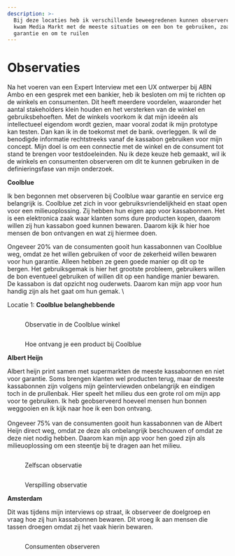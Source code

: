 ```yaml
---
description: >-
  Bij deze locaties heb ik verschillende beweegredenen kunnen observeren. Hier
  kwam Media Markt met de meeste situaties om een bon te gebruiken, zoals voor
  garantie en om te ruilen
---
```


# Observaties

Na het voeren van een Expert Interview met een UX ontwerper bij ABN Ambo en een gesprek met een bankier, heb ik besloten om mij te richten op de winkels en consumenten. Dit heeft meerdere voordelen, waaronder het aantal stakeholders klein houden en het versterken van de winkel en gebruiksbehoeften. Met de winkels voorkom ik dat mijn ideeën als intellectueel eigendom wordt gezien, maar vooral zodat ik mijn prototype kan testen. Dan kan ik in de toekomst met de bank. overleggen. Ik wil de benodigde informatie rechtstreeks vanaf de kassabon gebruiken voor mijn concept. Mijn doel is om een connectie met de winkel en de consument tot stand te brengen voor testdoeleinden. Nu ik deze keuze heb gemaakt, wil ik de winkels en consumenten observeren om dit te kunnen gebruiken in de definieringsfase van mijn onderzoek.

**Coolblue**

Ik ben begonnen met observeren bij Coolblue waar garantie en service erg belangrijk is. Coolblue zet zich in voor gebruiksvriendelijkheid en staat open voor een milieuoplossing. Zij hebben hun eigen app voor kassabonnen. Het is een elektronica zaak waar klanten soms dure producten kopen, daarom willen zij hun kassabon goed kunnen bewaren. Daarom kijk ik hier hoe mensen de bon ontvangen en wat zij hiermee doen.&#x20;

Ongeveer 20% van de consumenten gooit hun kassabonnen van Coolblue weg, omdat ze het willen gebruiken of voor de zekerheid willen bewaren voor hun garantie. Alleen hebben ze geen goede manier op dit op te bergen. Het gebruiksgemak is hier het grootste probleem, gebruikers willen de bon eventueel gebruiken of willen dit op een handige manier bewaren. De kassabon is dat opzicht nog ouderwets. Daarom kan mijn app voor hun handig  zijn als het gaat om hun gemak. \


Locatie 1: **Coolblue belanghebbende**

<div>

<figure><img src="../.gitbook/assets/A (1).jpeg" alt=""><figcaption><p>Observatie in de Coolblue winkel</p></figcaption></figure>

 

<figure><img src="../.gitbook/assets/b.jpg" alt=""><figcaption><p>Hoe ontvang je een product bij Coolblue</p></figcaption></figure>

</div>

**Albert Heijn**

Albert heijn print samen met supermarkten de meeste kassabonnen en niet voor garantie. Soms brengen klanten wel producten terug, maar de meeste kassabonnen zijn volgens mijn geïnterviewden onbelangrijk en eindigen toch in de prullenbak. Hier speelt het milieu dus een grote rol om mijn app voor te gebruiken. Ik heb geobserveerd hoeveel mensen hun bonnen weggooien en ik kijk naar hoe ik een bon ontvang. \
\
Ongeveer 75% van de consumenten gooit hun kassabonnen van de Albert Heijn direct weg, omdat ze deze als onbelangrijk beschouwen of omdat ze deze niet nodig hebben. Daarom kan mijn app voor hen goed zijn als milieuoplossing om een steentje bij te dragen aan het milieu.

<div>

<figure><img src="../.gitbook/assets/a1.jpg" alt=""><figcaption><p>Zelfscan observatie</p></figcaption></figure>

 

<figure><img src="../.gitbook/assets/a2.jpg" alt=""><figcaption><p>Verspilling observatie</p></figcaption></figure>

</div>

**Amsterdam**

Dit was tijdens mijn interviews op straat, ik observeer de doelgroep en vraag hoe zij hun kassabonnen bewaren. Dit vroeg ik aan mensen die tassen droegen omdat zij het vaak hierin bewaren. &#x20;

<div>

<figure><img src="../.gitbook/assets/1 (1) (1).jpg" alt=""><figcaption><p>Consumenten observeren </p></figcaption></figure>

 

<figure><img src="../.gitbook/assets/2 (3).jpg" alt=""><figcaption></figcaption></figure>

 

<figure><img src="../.gitbook/assets/3 (1).jpg" alt=""><figcaption></figcaption></figure>

</div>

